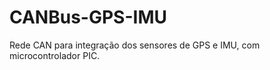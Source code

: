 CANBus-GPS-IMU
==============

Rede CAN para integração dos sensores de GPS e IMU, com microcontrolador PIC.

